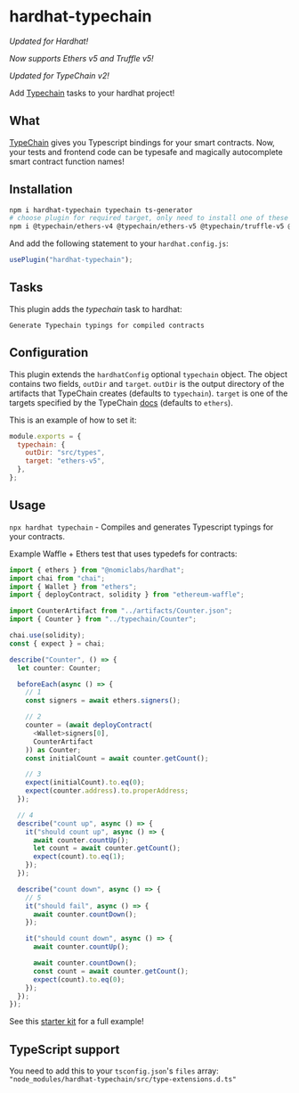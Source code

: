 # hardhat-typechain

_Updated for Hardhat!_

_Now supports Ethers v5 and Truffle v5!_

_Updated for TypeChain v2!_

Add [Typechain](https://www.github.com/ethereum-ts/TypeChain) tasks to your hardhat project!

## What

[TypeChain](https://www.github.com/ethereum-ts/TypeChain) gives you Typescript bindings for your smart contracts. Now, your tests and frontend code can be typesafe and magically autocomplete smart contract function names!

## Installation

```bash
npm i hardhat-typechain typechain ts-generator
# choose plugin for required target, only need to install one of these
npm i @typechain/ethers-v4 @typechain/ethers-v5 @typechain/truffle-v5 @typechain/web3-v1 @typechain/truffle-v4
```

And add the following statement to your `hardhat.config.js`:

```js
usePlugin("hardhat-typechain");
```

## Tasks

This plugin adds the _typechain_ task to hardhat:

```
Generate Typechain typings for compiled contracts
```

## Configuration

This plugin extends the `hardhatConfig` optional `typechain` object. The object contains two fields, `outDir` and `target`. `outDir` is the output directory of the artifacts that TypeChain creates (defaults to `typechain`). `target` is one of the targets specified by the TypeChain [docs](https://github.com/ethereum-ts/TypeChain#cli) (defaults to `ethers`).

This is an example of how to set it:

```js
module.exports = {
  typechain: {
    outDir: "src/types",
    target: "ethers-v5",
  },
};
```

## Usage

`npx hardhat typechain` - Compiles and generates Typescript typings for your contracts.

Example Waffle + Ethers test that uses typedefs for contracts:

```ts
import { ethers } from "@nomiclabs/hardhat";
import chai from "chai";
import { Wallet } from "ethers";
import { deployContract, solidity } from "ethereum-waffle";

import CounterArtifact from "../artifacts/Counter.json";
import { Counter } from "../typechain/Counter";

chai.use(solidity);
const { expect } = chai;

describe("Counter", () => {
  let counter: Counter;

  beforeEach(async () => {
    // 1
    const signers = await ethers.signers();

    // 2
    counter = (await deployContract(
      <Wallet>signers[0],
      CounterArtifact
    )) as Counter;
    const initialCount = await counter.getCount();

    // 3
    expect(initialCount).to.eq(0);
    expect(counter.address).to.properAddress;
  });

  // 4
  describe("count up", async () => {
    it("should count up", async () => {
      await counter.countUp();
      let count = await counter.getCount();
      expect(count).to.eq(1);
    });
  });

  describe("count down", async () => {
    // 5
    it("should fail", async () => {
      await counter.countDown();
    });

    it("should count down", async () => {
      await counter.countUp();

      await counter.countDown();
      const count = await counter.getCount();
      expect(count).to.eq(0);
    });
  });
});
```

See this [starter kit](https://github.com/rhlsthrm/typescript-solidity-dev-starter-kit) for a full example!

## TypeScript support

You need to add this to your `tsconfig.json`'s `files` array:
`"node_modules/hardhat-typechain/src/type-extensions.d.ts"`
